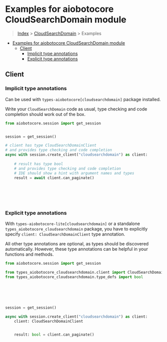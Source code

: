 <a id="examples-for-aiobotocore-cloudsearchdomain-module"></a>

# Examples for aiobotocore CloudSearchDomain module

> [Index](../README.md) > [CloudSearchDomain](./README.md) > Examples

- [Examples for aiobotocore CloudSearchDomain module](#examples-for-aiobotocore-cloudsearchdomain-module)
  - [Client](#client)
    - [Implicit type annotations](#implicit-type-annotations)
    - [Explicit type annotations](#explicit-type-annotations)

<a id="client"></a>

## Client

<a id="implicit-type-annotations"></a>

### Implicit type annotations

Can be used with `types-aiobotocore[cloudsearchdomain]` package installed.

Write your `CloudSearchDomain` code as usual, type checking and code completion
should work out of the box.

```python
from aiobotocore.session import get_session


session = get_session()

# client has type CloudSearchDomainClient
# and provides type checking and code completion
async with session.create_client("cloudsearchdomain") as client:
    
    # result has type bool
    # and provides type checking and code completion
    # IDE should show a hint with argument names and types
    result = await client.can_paginate()
    

    

    
```

<a id="explicit-type-annotations"></a>

### Explicit type annotations

With `types-aiobotocore-lite[cloudsearchdomain]` or a standalone
`types_aiobotocore_cloudsearchdomain` package, you have to explicitly specify
`client: CloudSearchDomainClient` type annotation.

All other type annotations are optional, as types should be discovered
automatically. However, these type annotations can be helpful in your functions
and methods.

```python
from aiobotocore.session import get_session

from types_aiobotocore_cloudsearchdomain.client import CloudSearchDomainClient
from types_aiobotocore_cloudsearchdomain.type_defs import bool






session = get_session()

async with session.create_client("cloudsearchdomain") as client:
    client: CloudSearchDomainClient

    
    result: bool = client.can_paginate()
    

    

    
```
